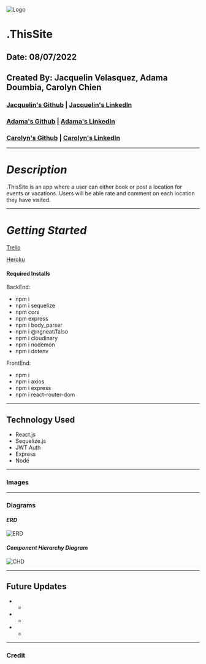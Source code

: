 ![Logo](https://i.imgur.com/ozgtwMJ.jpg)
# .ThisSite

## Date: 08/07/2022

## Created By: Jacquelin Velasquez, Adama Doumbia, Carolyn Chien

### [Jacquelin's Github](https://github.com/v-jacx) | [Jacquelin's LinkedIn](https://www.linkedin.com/in/jacquelinvelasquez/) 
### [Adama's Github](https://github.com/apd5392/) | [Adama's LinkedIn](https://www.linkedin.com/in/adama-doumbia223/)
### [Carolyn's Github](https://github.com/Carolynchien) | [Carolyn's LinkedIn](https://www.linkedin.com/in/yin-ting-chien/)

---

# **_Description_**
.ThisSite is an app where a user can either book or post a location for events or vacations. Users will be able rate and comment on each location they have visited.

---
# **_Getting Started_**
[Trello](https://trello.com/b/P0VJlKtd/thissite)

[Heroku]()

#### **Required Installs**
BackEnd:
* npm i
* npm i sequelize
* npm cors 
* npm express
* npm i body_parser
* npm i @ngneat/falso
* npm i cloudinary
* npm i nodemon
* npm i dotenv

FrontEnd:
* npm i
* npm i axios
* npm i express
* npm i react-router-dom


---

## **Technology Used**
* React.js
* Sequelize.js
* JWT Auth
* Express
* Node


---

### **Images**


---

### **Diagrams**

#### **_ERD_**
![ERD](https://i.imgur.com/VVdnweT.png)

#### **_Component Hierarchy Diagram_**
![CHD](https://i.imgur.com/Ctiawha.png)

---

## **Future Updates**

* -
* -
* -

---

### **Credit**




